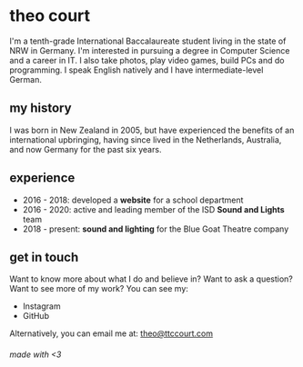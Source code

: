 # theo court
I'm a tenth-grade International Baccalaureate student living in the state of NRW in Germany. I'm interested in pursuing a degree in Computer Science and a career in IT. I also take photos, play video games, build PCs and do programming. I speak English natively and I have intermediate-level German.

## my history
I was born in New Zealand in 2005, but have experienced the benefits of an international upbringing, having since lived in the Netherlands, Australia, and now Germany for the past six years. 

## experience
- 2016 - 2018: developed a **website** for a school department
- 2016 - 2020: active and leading member of the ISD **Sound and Lights** team
- 2018 - present: **sound and lighting** for the Blue Goat Theatre company

## get in touch
Want to know more about what I do and believe in? Want to ask a question? Want to see more of my work? You can see my:
- Instagram
- GitHub

Alternatively, you can email me at:
theo@ttccourt.com

###### made with <3
